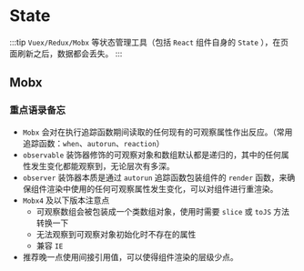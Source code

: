 # State

:::tip
`Vuex/Redux/Mobx` 等状态管理工具（包括 `React` 组件自身的 `State` ），在页面刷新之后，数据都会丢失。
:::

## Mobx

### 重点语录备忘

- `Mobx` 会对在执行追踪函数期间读取的任何现有的可观察属性作出反应。（常用追踪函数：`when`、`autorun`、`reaction`）
- `observable` 装饰器修饰的可观察对象和数组默认都是递归的，其中的任何属性发生变化都能观察到，无论层次有多深。
- `observer` 装饰器本质是通过 `autorun` 追踪函数包装组件的 `render` 函数，来确保组件渲染中使用的任何可观察属性发生变化，可以对组件进行重渲染。
- `Mobx4` 及以下版本注意点
  - 可观察数组会被包装成一个类数组对象，使用时需要 `slice` 或 `toJS` 方法转换一下
  - 无法观察到可观察对象初始化时不存在的属性
  - 兼容 `IE`
- 推荐晚一点使用间接引用值，可以使得组件渲染的层级少点。
